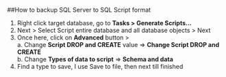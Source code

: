 ##How to backup SQL Server to SQL Script format
1. Right click target database, go to **Tasks > Generate Scripts...** 
2. Next > Select Script entire database and all database objects > Next  
3. Once here, click on **Advanced** button >   
  a. Change **Script DROP and CREATE** value => **Change Script DROP and CREATE**  
  b. Change **Types of data to script** => **Schema and data**  
4. Find a type to save, I use Save to file, then next till finished  
